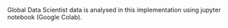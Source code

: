 Global Data Scientist data is analysed in this implementation using jupyter notebook (Google Colab).